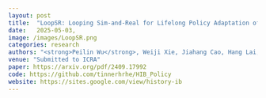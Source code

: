 ```yaml
---
layout: post
title:  "LoopSR: Looping Sim-and-Real for Lifelong Policy Adaptation of Legged Robots"
date:   2025-05-03,
image: /images/LoopSR.png
categories: research
authors: "<strong>Peilin Wu</strong>, Weiji Xie, Jiahang Cao, Hang Lai, Weinan Zhang"
venue: "Submitted to ICRA"
paper: https://arxiv.org/pdf/2409.17992
code: https://github.com/tinnerhrhe/HIB_Policy
website: https://sites.google.com/view/history-ib
---
```

<!-- We propose a lifelong policy adaptation framework named LoopSR, which utilizes a transformerbased encoder to project real-world trajectories into a latent space, and accordingly reconstruct the real-world environments back in simulation for further improvement. By leveraging the continual training, LoopSR achieves superior data efficiency compared with strong baselines, with only a limited amount of data to yield eminent performance in both sim-to-sim and sim-to-real experiments. -->